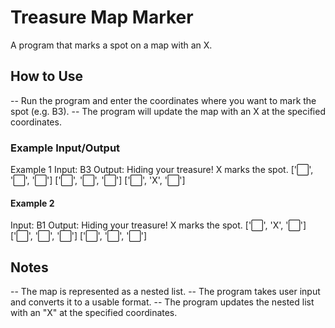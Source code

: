 # Treasure Map Marker
A program that marks a spot on a map with an X.

## How to Use
  -- Run the program and enter the coordinates where you want to mark the spot (e.g. B3).
  -- The program will update the map with an X at the specified coordinates.
### Example Input/Output
Example 1
Input: B3
Output:
Hiding your treasure! X marks the spot.
['⬜️', '️⬜️', '️⬜️']
['⬜️', '⬜️', '️⬜️']
['⬜️️', 'X', '⬜️️']
#### Example 2
Input: B1
Output:
Hiding your treasure! X marks the spot.
['⬜️', 'X', '️⬜️']
['⬜️', '⬜️', '️⬜️']
['⬜️️', '⬜️️', '⬜️️']

## Notes
  -- The map is represented as a nested list.
  -- The program takes user input and converts it to a usable format.
  -- The program updates the nested list with an "X" at the specified coordinates.
